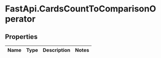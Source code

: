 # FastApi.CardsCountToComparisonOperator

## Properties
Name | Type | Description | Notes
------------ | ------------- | ------------- | -------------
